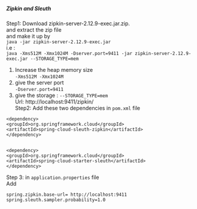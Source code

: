 ##### Zipkin and Sleuth
Step1: Download zipkin-server-2.12.9-exec.jar.zip.  
and extract the zip file \
and make it up by \
```java -jar zipkin-server-2.12.9-exec.jar``` \
i.e : \
 ```java -Xms512M -Xmx1024M -Dserver.port=9411 -jar zipkin-server-2.12.9-exec.jar --STORAGE_TYPE=mem```
1. Increase the heap memory size \
```-Xms512M -Xmx1024M```
2. give the server port \
   ```-Dserver.port=9411```
3. give the storage :
```--STORAGE_TYPE=mem``` \
Url: http://localhost:9411/zipkin/ \
Step2: Add these two dependencies in ```pom.xml``` file
```
<dependency>
<groupId>org.springframework.cloud</groupId>
<artifactId>spring-cloud-sleuth-zipkin</artifactId>
</dependency>


<dependency>
<groupId>org.springframework.cloud</groupId>
<artifactId>spring-cloud-starter-sleuth</artifactId>
</dependency>
```
Step 3:
in ```application.properties``` file \
Add
```
spring.zipkin.base-url= http://localhost:9411
spring.sleuth.sampler.probability=1.0
```



